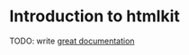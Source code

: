# Introduction to htmlkit

TODO: write [great documentation](http://jacobian.org/writing/what-to-write/)
